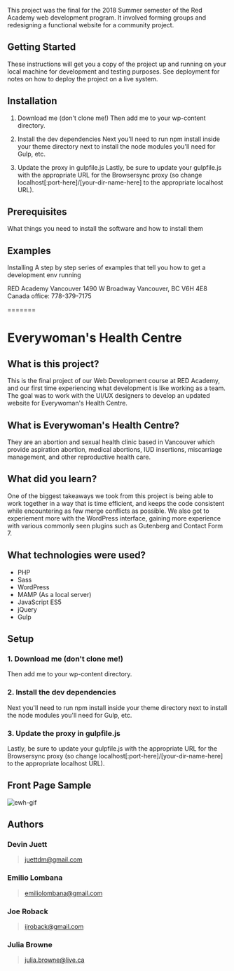 
This project was the final for the 2018 Summer semester of the Red Academy web development program. It involved forming groups and redesigning a functional website for a community project. 

Getting Started
---------------
These instructions will get you a copy of the project up and running on your local machine for development and testing purposes. See deployment for notes on how to deploy the project on a live system.

Installation
------------
1. Download me (don't clone me!)
Then add me to your wp-content directory.

2. Install the dev dependencies
Next you'll need to run npm install inside your theme directory next to install the node modules you'll need for Gulp, etc.

3. Update the proxy in gulpfile.js
Lastly, be sure to update your gulpfile.js with the appropriate URL for the Browsersync proxy (so change localhost[:port-here]/[your-dir-name-here] to the appropriate localhost URL).

Prerequisites
-------------
What things you need to install the software and how to install them

Examples
--------
Installing
A step by step series of examples that tell you how to get a development env running

RED Academy Vancouver
1490 W Broadway 
Vancouver, BC
V6H 4E8
Canada
office: 778-379-7175

=======
# Everywoman's Health Centre

## What is this project?
This is the final project of our Web Development course at RED Academy, and our first time experiencing what development is like working as a team. The goal was to work with the UI/UX designers to develop an updated website for Everywoman's Health Centre.

## What is Everywoman's Health Centre?
They are an abortion and sexual health clinic based in Vancouver which provide aspiration abortion, medical abortions, IUD insertions, miscarriage management, and other reproductive health care.

## What did you learn?
One of the biggest takeaways we took from this project is being able to work together in a way that is time efficient, and keeps the code consistent while encountering as few merge conflicts as possible. We also got to experiement more with the WordPress interface, gaining more experience with various commonly seen plugins such as Gutenberg and Contact Form 7.

## What technologies were used?
- PHP
- Sass
- WordPress
- MAMP (As a local server)
- JavaScript ES5
- jQuery
- Gulp

## Setup
### 1. Download me (don't clone me!)
Then add me to your wp-content directory.

### 2. Install the dev dependencies
Next you'll need to run npm install inside your theme directory next to install the node modules you'll need for Gulp, etc.

### 3. Update the proxy in gulpfile.js
Lastly, be sure to update your gulpfile.js with the appropriate URL for the Browsersync proxy (so change localhost[:port-here]/[your-dir-name-here] to the appropriate localhost URL).

## Front Page Sample

![ewh-gif](https://user-images.githubusercontent.com/40439744/45775467-b6595900-bc04-11e8-9fae-e7a6f71cd235.gif)

## Authors 

### Devin Juett 
>juettdm@gmail.com 

### Emilio Lombana
>emiliolombana@gmail.com

### Joe Roback
>ijroback@gmail.com

### Julia Browne 
>julia.browne@live.ca
